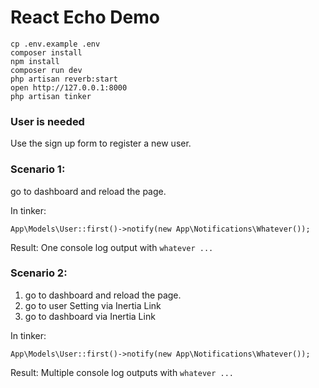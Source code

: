 # React Echo Demo

```
cp .env.example .env
composer install
npm install
composer run dev
php artisan reverb:start
open http://127.0.0.1:8000
php artisan tinker
```

### User is needed
Use the sign up form to register a new user.


### Scenario 1:
go to dashboard and reload the page.

In tinker:
```
App\Models\User::first()->notify(new App\Notifications\Whatever());
```
 Result: One console log output with `whatever ...`


### Scenario 2:
1. go to dashboard and reload the page.
2. go to user Setting via Inertia Link
3. go to dashboard via Inertia Link


In tinker:
```
App\Models\User::first()->notify(new App\Notifications\Whatever());
```
Result: Multiple console log outputs with `whatever ...`
